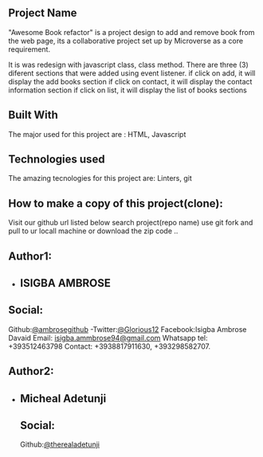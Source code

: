 ## Project Name

"Awesome Book refactor" is a project design to add and remove book from the web page, its a collaborative project set up by Microverse as a core requirement.

It is was redesign with javascript class, class method.
There are three (3) diferent sections that were added using event listener.
if click on add, it will display the add books section
if click on contact, it will display the contact information section
if click on list, it will display the list of books sections

## Built With

The major used for this project are :
HTML,
Javascript

## Technologies used

The amazing tecnologies for this project are:
Linters,
git

## How to make a copy of this project(clone):

Visit our github url listed below
search project(repo name)
use git fork and pull to ur locall machine or download the zip code ..

## Author1:

- ## ISIGBA AMBROSE

## Social:

Github:[@ambrosegithub](https://github.com/Ambrosegithub)
-Twitter:[@Glorious12](https:mobile.twitter.com/Glorious851)
Facebook:Isigba Ambrose Davaid
Email: isigba.ammbrose94@gmail.com
Whatsapp tel: +393512463798
Contact: +3938817911630, +393298582707.

## Author2:

- ## Micheal Adetunji
  ## Social:
  Github:[@therealadetunji
  ](https://github.com/Therealadetunji)
